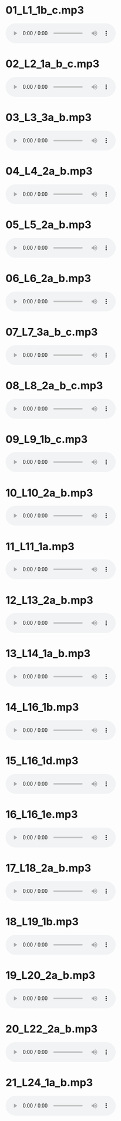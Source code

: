 # 01_L1_1b_c.mp3
<audio controls loop src="B1_Berufstrainer/01_L1_1b_c.mp3"></audio>

# 02_L2_1a_b_c.mp3
<audio controls loop src="B1_Berufstrainer/02_L2_1a_b_c.mp3"></audio>

# 03_L3_3a_b.mp3
<audio controls loop src="B1_Berufstrainer/03_L3_3a_b.mp3"></audio>

# 04_L4_2a_b.mp3
<audio controls loop src="B1_Berufstrainer/04_L4_2a_b.mp3"></audio>

# 05_L5_2a_b.mp3
<audio controls loop src="B1_Berufstrainer/05_L5_2a_b.mp3"></audio>

# 06_L6_2a_b.mp3
<audio controls loop src="B1_Berufstrainer/06_L6_2a_b.mp3"></audio>

# 07_L7_3a_b_c.mp3
<audio controls loop src="B1_Berufstrainer/07_L7_3a_b_c.mp3"></audio>

# 08_L8_2a_b_c.mp3
<audio controls loop src="B1_Berufstrainer/08_L8_2a_b_c.mp3"></audio>

# 09_L9_1b_c.mp3
<audio controls loop src="B1_Berufstrainer/09_L9_1b_c.mp3"></audio>

# 10_L10_2a_b.mp3
<audio controls loop src="B1_Berufstrainer/10_L10_2a_b.mp3"></audio>

# 11_L11_1a.mp3
<audio controls loop src="B1_Berufstrainer/11_L11_1a.mp3"></audio>

# 12_L13_2a_b.mp3
<audio controls loop src="B1_Berufstrainer/12_L13_2a_b.mp3"></audio>

# 13_L14_1a_b.mp3
<audio controls loop src="B1_Berufstrainer/13_L14_1a_b.mp3"></audio>

# 14_L16_1b.mp3
<audio controls loop src="B1_Berufstrainer/14_L16_1b.mp3"></audio>

# 15_L16_1d.mp3
<audio controls loop src="B1_Berufstrainer/15_L16_1d.mp3"></audio>

# 16_L16_1e.mp3
<audio controls loop src="B1_Berufstrainer/16_L16_1e.mp3"></audio>

# 17_L18_2a_b.mp3
<audio controls loop src="B1_Berufstrainer/17_L18_2a_b.mp3"></audio>

# 18_L19_1b.mp3
<audio controls loop src="B1_Berufstrainer/18_L19_1b.mp3"></audio>

# 19_L20_2a_b.mp3
<audio controls loop src="B1_Berufstrainer/19_L20_2a_b.mp3"></audio>

# 20_L22_2a_b.mp3
<audio controls loop src="B1_Berufstrainer/20_L22_2a_b.mp3"></audio>

# 21_L24_1a_b.mp3
<audio controls loop src="B1_Berufstrainer/21_L24_1a_b.mp3"></audio>


